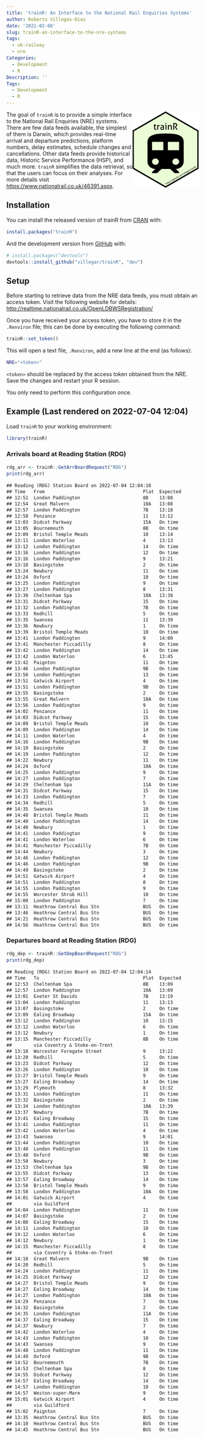 ```yaml
---
title: 'trainR: An Interface to the National Rail Enquiries Systems'
author: Roberto Villegas-Diaz
date: '2021-02-08'
slug: trainR-an-interface-to-the-nre-systems
tags:
  - uk-railway
  - nre
Categories:
  - Development
  - R
Description: ''
Tags:
  - Development
  - R
---
```


<img src="https://raw.githubusercontent.com/villegar/trainR/main/inst/images/logo.png" alt="logo" align="right" height=200px/>

The goal of `trainR` is to provide a simple interface to the 
National Rail Enquiries (NRE) systems. There are few data feeds 
available, the simplest of them is Darwin, which provides real-time 
arrival and departure predictions, platform numbers, delay estimates, 
schedule changes and cancellations. Other data feeds provide historical 
data, Historic Service Performance (HSP), and much more. `trainR` 
simplifies the data retrieval, so that the users can focus on their 
analyses. For more details visit 
https://www.nationalrail.co.uk/46391.aspx.

## Installation

You can install the released version of trainR from [CRAN](https://CRAN.R-project.org) with:

``` r
install.packages("trainR")
```

And the development version from [GitHub](https://github.com/) with:

``` r
# install.packages("devtools")
devtools::install_github("villegar/trainR", "dev")
```

## Setup
Before starting to retrieve data from the NRE data feeds, you must obtain an access token. 
Visit the following website for details: http://realtime.nationalrail.co.uk/OpenLDBWSRegistration/

Once you have received your access token, you have to store it in the `.Renviron` file; this can be 
done by executing the following command:


```r
trainR::set_token()
```

This will open a text file, `.Renviron`, add a new line at the end (as follows):

```bash
NRE="<token>"
```

`<token>` should be replaced by the access token obtained from the NRE. Save the changes and restart 
your R session.

You only need to perform this configuration once.

## Example (Last rendered on 2022-07-04 12:04)

Load `trainR` to your working environment:

```r
library(trainR)
```

### Arrivals board at Reading Station (RDG)


```r
rdg_arr <- trainR::GetArrBoardRequest("RDG")
print(rdg_arr)
```

```
## Reading (RDG) Station Board on 2022-07-04 12:04:10
## Time   From                                    Plat  Expected
## 12:51  London Paddington                       8B    13:08
## 12:54  Great Malvern                           10A   13:08
## 12:57  London Paddington                       7B    13:18
## 12:58  Penzance                                11    13:12
## 13:03  Didcot Parkway                          15A   On time
## 13:05  Bournemouth                             8B    On time
## 13:09  Bristol Temple Meads                    10    13:14
## 13:11  London Waterloo                         4     13:13
## 13:12  London Paddington                       14    On time
## 13:16  London Paddington                       12    On time
## 13:16  London Paddington                       9     13:21
## 13:18  Basingstoke                             2     On time
## 13:24  Newbury                                 11    On time
## 13:24  Oxford                                  10    On time
## 13:25  London Paddington                       9     On time
## 13:27  London Paddington                       8     13:31
## 13:30  Cheltenham Spa                          10A   13:38
## 13:31  Didcot Parkway                          15    On time
## 13:32  London Paddington                       7B    On time
## 13:33  Redhill                                 5     On time
## 13:35  Swansea                                 11    13:39
## 13:36  Newbury                                 1     On time
## 13:39  Bristol Temple Meads                    10    On time
## 13:41  London Paddington                       9     14:00
## 13:41  Manchester Piccadilly                   8     On time
## 13:42  London Paddington                       14    On time
## 13:42  London Waterloo                         6     13:45
## 13:42  Paignton                                11    On time
## 13:46  London Paddington                       9B    On time
## 13:50  London Paddington                       13    On time
## 13:51  Gatwick Airport                         4     On time
## 13:51  London Paddington                       9B    On time
## 13:55  Basingstoke                             2     On time
## 13:55  Great Malvern                           10A   On time
## 13:56  London Paddington                       9     On time
## 14:02  Penzance                                11    On time
## 14:03  Didcot Parkway                          15    On time
## 14:09  Bristol Temple Meads                    10    On time
## 14:09  London Paddington                       14    On time
## 14:11  London Waterloo                         4     On time
## 14:16  London Paddington                       9B    On time
## 14:19  Basingstoke                             2     On time
## 14:19  London Paddington                       12    On time
## 14:22  Newbury                                 11    On time
## 14:24  Oxford                                  10A   On time
## 14:25  London Paddington                       9     On time
## 14:27  London Paddington                       7     On time
## 14:29  Cheltenham Spa                          11A   On time
## 14:31  Didcot Parkway                          15    On time
## 14:33  London Paddington                       7     On time
## 14:34  Redhill                                 5     On time
## 14:35  Swansea                                 10    On time
## 14:40  Bristol Temple Meads                    11    On time
## 14:40  London Paddington                       14    On time
## 14:40  Newbury                                 1     On time
## 14:41  London Paddington                       9     On time
## 14:41  London Waterloo                         6     On time
## 14:41  Manchester Piccadilly                   7B    On time
## 14:44  Newbury                                 3     On time
## 14:46  London Paddington                       12    On time
## 14:46  London Paddington                       9B    On time
## 14:49  Basingstoke                             2     On time
## 14:51  Gatwick Airport                         4     On time
## 14:51  London Paddington                       8     On time
## 14:55  London Paddington                       9     On time
## 14:55  Worcester Shrub Hill                    10    On time
## 15:00  London Paddington                       7     On time
## 13:11  Heathrow Central Bus Stn                BUS   On time
## 13:46  Heathrow Central Bus Stn                BUS   On time
## 14:21  Heathrow Central Bus Stn                BUS   On time
## 14:56  Heathrow Central Bus Stn                BUS   On time
```

### Departures board at Reading Station (RDG)


```r
rdg_dep <- trainR::GetDepBoardRequest("RDG")
print(rdg_dep)
```

```
## Reading (RDG) Station Board on 2022-07-04 12:04:14
## Time   To                                      Plat  Expected
## 12:53  Cheltenham Spa                          8B    13:09
## 12:57  London Paddington                       10A   13:09
## 13:01  Exeter St Davids                        7B    13:19
## 13:04  London Paddington                       11    13:13
## 13:07  Basingstoke                             2     On time
## 13:09  Ealing Broadway                         15A   On time
## 13:12  London Paddington                       10    13:15
## 13:12  London Waterloo                         6     On time
## 13:12  Newbury                                 1     On time
## 13:15  Manchester Piccadilly                   8B    On time
##        via Coventry & Stoke-on-Trent           
## 13:18  Worcester Foregate Street               9     13:22
## 13:20  Redhill                                 5     On time
## 13:23  Didcot Parkway                          12    On time
## 13:26  London Paddington                       10    On time
## 13:27  Bristol Temple Meads                    9     On time
## 13:27  Ealing Broadway                         14    On time
## 13:29  Plymouth                                8     13:32
## 13:31  London Paddington                       11    On time
## 13:32  Basingstoke                             2     On time
## 13:34  London Paddington                       10A   13:39
## 13:37  Newbury                                 7B    On time
## 13:41  Ealing Broadway                         15    On time
## 13:41  London Paddington                       11    On time
## 13:42  London Waterloo                         4     On time
## 13:43  Swansea                                 9     14:01
## 13:44  London Paddington                       10    On time
## 13:48  London Paddington                       11    On time
## 13:48  Oxford                                  9B    On time
## 13:50  Newbury                                 3     On time
## 13:53  Cheltenham Spa                          9B    On time
## 13:55  Didcot Parkway                          13    On time
## 13:57  Ealing Broadway                         14    On time
## 13:58  Bristol Temple Meads                    9     On time
## 13:58  London Paddington                       10A   On time
## 14:01  Gatwick Airport                         4     On time
##        via Guildford                           
## 14:04  London Paddington                       11    On time
## 14:07  Basingstoke                             2     On time
## 14:08  Ealing Broadway                         15    On time
## 14:11  London Paddington                       10    On time
## 14:12  London Waterloo                         6     On time
## 14:12  Newbury                                 1     On time
## 14:15  Manchester Piccadilly                   8     On time
##        via Coventry & Stoke-on-Trent           
## 14:18  Great Malvern                           9B    On time
## 14:20  Redhill                                 5     On time
## 14:24  London Paddington                       11    On time
## 14:25  Didcot Parkway                          12    On time
## 14:27  Bristol Temple Meads                    9     On time
## 14:27  Ealing Broadway                         14    On time
## 14:27  London Paddington                       10A   On time
## 14:29  Penzance                                7     On time
## 14:32  Basingstoke                             2     On time
## 14:35  London Paddington                       11A   On time
## 14:37  Ealing Broadway                         15    On time
## 14:37  Newbury                                 7     On time
## 14:42  London Waterloo                         4     On time
## 14:43  London Paddington                       10    On time
## 14:43  Swansea                                 9     On time
## 14:48  London Paddington                       11    On time
## 14:49  Oxford                                  9B    On time
## 14:52  Bournemouth                             7B    On time
## 14:53  Cheltenham Spa                          8     On time
## 14:55  Didcot Parkway                          12    On time
## 14:57  Ealing Broadway                         14    On time
## 14:57  London Paddington                       10    On time
## 14:57  Weston-super-Mare                       9     On time
## 15:01  Gatwick Airport                         4     On time
##        via Guildford                           
## 15:02  Paignton                                7     On time
## 13:35  Heathrow Central Bus Stn                BUS   On time
## 14:10  Heathrow Central Bus Stn                BUS   On time
## 14:45  Heathrow Central Bus Stn                BUS   On time
```
